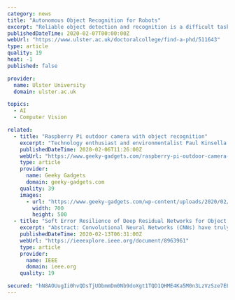 ```yaml
---
category: news
title: "Autonomous Object Recognition for Robots"
excerpt: "Reliable object detection and recognition is a difficult task for robots to achieve and, therefore, still remains a challenge when real-world environments are considered. Curiosity, often seen in humans and its primates, drives learning activities."
publishedDateTime: 2020-02-07T00:00:00Z
webUrl: "https://www.ulster.ac.uk/doctoralcollege/find-a-phd/511643"
type: article
quality: 19
heat: -1
published: false

provider:
  name: Ulster University
  domain: ulster.ac.uk

topics:
  - AI
  - Computer Vision

related:
  - title: "Raspberry Pi outdoor camera with object recognition"
    excerpt: "Technology enthusiast and environmentalist Paul Kinsella has created a new rugged Raspberry Pi outdoor camera that can be powered by a standard 5 volt micro USB or via the company’s 24-36 volt ..."
    publishedDateTime: 2020-02-06T11:26:00Z
    webUrl: "https://www.geeky-gadgets.com/raspberry-pi-outdoor-camera-06-02-2020/"
    type: article
    provider:
      name: Geeky Gadgets
      domain: geeky-gadgets.com
    quality: 39
    images:
      - url: "https://www.geeky-gadgets.com/wp-content/uploads/2020/02/Raspberry-Pi-outdoor-camera.jpg"
        width: 700
        height: 500
  - title: "Soft Error Resilience of Deep Residual Networks for Object Recognition"
    excerpt: "Abstract: Convolutional Neural Networks (CNNs) have truly gained attention in object recognition and object classification in particular. When being implemented on Graphics Processing Units (GPUs), deeper networks are more accurate than shallow ones. Residual Networks (ResNets) are one of the deepest CNN architectures used in various fields ..."
    publishedDateTime: 2020-02-13T06:31:00Z
    webUrl: "https://ieeexplore.ieee.org/document/8963961"
    type: article
    provider:
      name: IEEE
      domain: ieee.org
    quality: 19

secured: "hN8AOUugIi0hvQDsTjUDbmmDm0Nb9doXgt1TQD1QHME4Ka5M0n3LzVzSze7EEN6eLpynZUh0fL2JVg9KmRJRBLrR5h+dAYA8yZ5ev4hWFzjy+ZHkBQPap0HaJ8MWZDFAPTNcz73oj+j7ODSPPAGmR0vhlOHLbQtsm96jXZNRzkROvvmqNbvMZn+5zBsoBX2Ba7b0RJmjoZjgkKR+NaEwL/I6dS8HP6NHYG1WMX5oZAGcnQ5rwg9JsRtdAq7LwI+4PtTRjKpWPA6dgKo1Iitsj2YAIL3cpeWYYfnl9+m9vzzDU1o7NxeE7qnaZ244xFOg;iw7UBR9W3+jnSqll7nFRiQ=="
---
```


